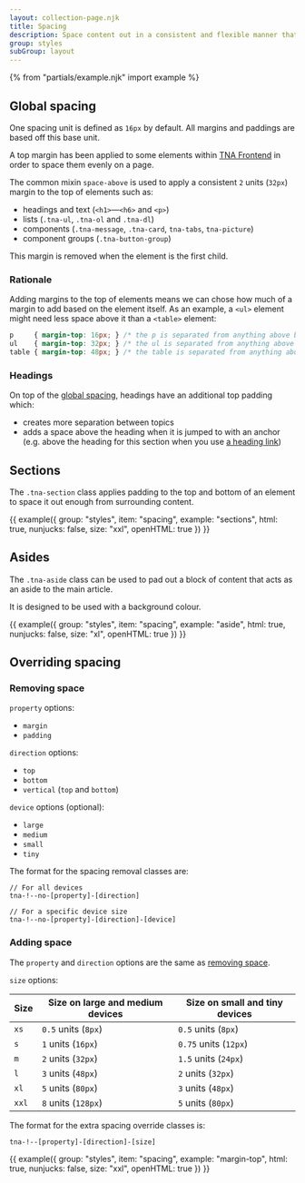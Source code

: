 ```yaml
---
layout: collection-page.njk
title: Spacing
description: Space content out in a consistent and flexible manner that works for all screen sizes.
group: styles
subGroup: layout
---
```


{% from "partials/example.njk" import example %}

## Global spacing

One spacing unit is defined as `16px` by default. All margins and paddings are based off this base unit.

A top margin has been applied to some elements within [TNA Frontend](https://github.com/nationalarchives/tna-frontend) in order to space them evenly on a page.

The common mixin `space-above` is used to apply a consistent `2` units (`32px`) margin to the top of elements such as:

- headings and text (`<h1>`&mdash;`<h6>` and `<p>`)
- lists (`.tna-ul`, `.tna-ol` and `.tna-dl`)
- components (`.tna-message`, `.tna-card`, `tna-tabs`, `tna-picture`)
- component groups (`.tna-button-group`)

This margin is removed when the element is the first child.

### Rationale

Adding margins to the top of elements means we can chose how much of a margin to add based on the element itself. As an example, a `<ul>` element might need less space above it than a `<table>` element:

```css
p     { margin-top: 16px; } /* the p is separated from anything above by 16px */
ul    { margin-top: 32px; } /* the ul is separated from anything above by 32px */
table { margin-top: 48px; } /* the table is separated from anything above by 48px */
```

<!-- The alternative would be to use more complex and less supported selectors to add margin to the bottom of the elements, overwriting the same property every time:

```css
p              { margin-bottom: 1rem; } /* style applied to the p element */
p:has(+ ul)    { margin-bottom: 2rem; } /* style applied to the p element */
p:has(+ table) { margin-bottom: 3rem; } /* style applied to the p element */
``` -->

### Headings

On top of the [global spacing](#global-spacing), headings have an additional top padding which:

- creates more separation between topics
- adds a space above the heading when it is jumped to with an anchor (e.g. above the heading for this section when you use [a heading link](#headings))

## Sections

The `.tna-section` class applies padding to the top and bottom of an element to space it out enough from surrounding content.

{{ example({ group: "styles", item: "spacing", example: "sections", html: true, nunjucks: false, size: "xxl", openHTML: true }) }}

## Asides

The `.tna-aside` class can be used to pad out a block of content that acts as an aside to the main article.

It is designed to be used with a background colour.

{{ example({ group: "styles", item: "spacing", example: "aside", html: true, nunjucks: false, size: "xl", openHTML: true }) }}

## Overriding spacing

### Removing space

`property` options:

- `margin`
- `padding`

`direction` options:

- `top`
- `bottom`
- `vertical` (`top` and `bottom`)

`device` options (optional):

- `large`
- `medium`
- `small`
- `tiny`

The format for the spacing removal classes are:

```plain
// For all devices
tna-!--no-[property]-[direction]

// For a specific device size
tna-!--no-[property]-[direction]-[device]
```

### Adding space

The `property` and `direction` options are the same as [removing space](#removing-space).

`size` options:

| Size  | Size on large and medium devices | Size on small and tiny devices |
| ----- | -------------------------------- | ------------------------------ |
| `xs`  | `0.5` units (`8px`)              | `0.5` units (`8px`)            |
| `s`   | `1` units (`16px`)               | `0.75` units (`12px`)          |
| `m`   | `2` units (`32px`)               | `1.5` units (`24px`)           |
| `l`   | `3` units (`48px`)               | `2` units (`32px`)             |
| `xl`  | `5` units (`80px`)               | `3` units (`48px`)             |
| `xxl` | `8` units (`128px`)              | `5` units (`80px`)             |

The format for the extra spacing override classes is:

```plain
tna-!--[property]-[direction]-[size]
```

{{ example({ group: "styles", item: "spacing", example: "margin-top", html: true, nunjucks: false, size: "xxl", openHTML: true }) }}
